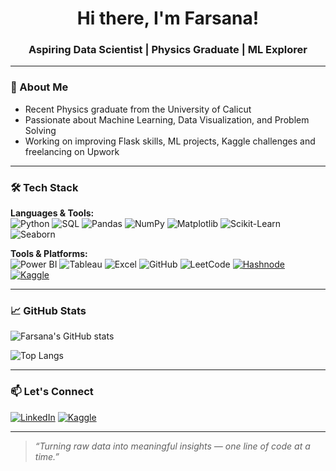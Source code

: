 <h1 align="center">Hi there, I'm Farsana!</h1>
<h3 align="center">Aspiring Data Scientist | Physics Graduate | ML Explorer</h3>

---

### 💫 About Me
- Recent Physics graduate from the University of Calicut   
- Passionate about Machine Learning, Data Visualization, and Problem Solving  
- Working on improving Flask skills, ML projects, Kaggle challenges and freelancing on Upwork  

---

### 🛠️ Tech Stack

**Languages & Tools:**  
![Python](https://img.shields.io/badge/-Python-3776AB?style=for-the-badge&logo=python&logoColor=white)
![SQL](https://img.shields.io/badge/-SQL-4479A1?style=for-the-badge&logo=postgresql&logoColor=white)
![Pandas](https://img.shields.io/badge/-Pandas-150458?style=for-the-badge&logo=pandas)
![NumPy](https://img.shields.io/badge/-NumPy-013243?style=for-the-badge&logo=numpy)
![Matplotlib](https://img.shields.io/badge/-Matplotlib-11557c?style=for-the-badge&logo=plotly&logoColor=white)
![Scikit-Learn](https://img.shields.io/badge/-Scikit--Learn-F7931E?style=for-the-badge&logo=scikit-learn&logoColor=white)
![Seaborn](https://img.shields.io/badge/-Seaborn-3776AB?style=for-the-badge)

**Tools & Platforms:**  
![Power BI](https://img.shields.io/badge/-Power%20BI-F2C811?style=for-the-badge&logo=powerbi&logoColor=black)
![Tableau](https://img.shields.io/badge/-Tableau-E97627?style=for-the-badge&logo=tableau&logoColor=white)
![Excel](https://img.shields.io/badge/-Excel-217346?style=for-the-badge&logo=microsoft-excel&logoColor=white)
![GitHub](https://img.shields.io/badge/-GitHub-181717?style=for-the-badge&logo=github)
![LeetCode](https://img.shields.io/badge/-LeetCode-FFA116?style=for-the-badge&logo=LeetCode&logoColor=black)
[![Hashnode](https://img.shields.io/badge/-Hashnode-2962FF?style=for-the-badge&logo=hashnode&logoColor=white)](https://hashnode.com/@farsanatech)
[![Kaggle](https://img.shields.io/badge/-Kaggle-20BEFF?style=for-the-badge&logo=kaggle&logoColor=white)](https://www.kaggle.com/farsanathesni)

---

### 📈 GitHub Stats

![Farsana's GitHub stats](https://github-readme-stats.vercel.app/api?username=FarsanaDS&show_icons=true&theme=radical)

![Top Langs](https://github-readme-stats.vercel.app/api/top-langs/?username=FarsanaDS&layout=compact&theme=radical)

---

### 📫 Let's Connect
[![LinkedIn](https://img.shields.io/badge/LinkedIn-blue?style=for-the-badge&logo=linkedin)](https://www.linkedin.com/in/farsana-thasnem-pa/)
[![Kaggle](https://img.shields.io/badge/Kaggle-20BEFF?style=for-the-badge&logo=kaggle&logoColor=white)](https://www.kaggle.com/farsanathesni)  

---

> *“Turning raw data into meaningful insights — one line of code at a time.”*
